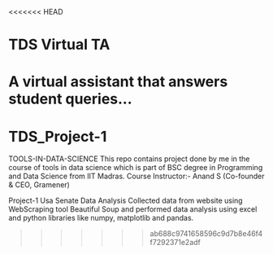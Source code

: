 <<<<<<< HEAD
# TDS Virtual TA

A virtual assistant that answers student queries...
=======
# TDS_Project-1
TOOLS-IN-DATA-SCIENCE
This repo contains project done by me in the course of tools in data science which is part of BSC degree in Programming and Data Science from IIT Madras.
Course Instructor:- Anand S (Co-founder & CEO, Gramener)

Project-1
Usa Senate Data Analysis
Collected data from website using WebScraping tool Beautiful Soup and performed data analysis using excel and python libraries like numpy, matplotlib and pandas.
>>>>>>> ab688c9741658596c9d7b8e46f4f7292371e2adf
